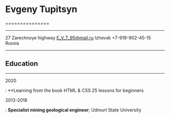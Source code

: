 # Evgeny Tupitsyn
===============

----------------------       -----------------------
27 Zarechnoye highway               E_V_T_95@mail.ru
Izhevsk                             +7-919-902-45-15
Russia
----------------------       -----------------------

## Education
---------
2020 

:  **Learning from the book HTML & CSS 25 lessons for beginners

2013-2018

:   **Specialist mining geological engineer**; Udmurt State University
